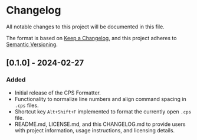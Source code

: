 # Changelog

All notable changes to this project will be documented in this file.

The format is based on [Keep a Changelog](https://keepachangelog.com/en/1.0.0/), and this project adheres to [Semantic Versioning](https://semver.org/spec/v2.0.0.html).

## [0.1.0] - 2024-02-27

### Added
- Initial release of the CPS Formatter.
- Functionality to normalize line numbers and align command spacing in `.cps` files.
- Shortcut key `Alt+Shift+F` implemented to format the currently open `.cps` file.
- README.md, LICENSE.md, and this CHANGELOG.md to provide users with project information, usage instructions, and licensing details.
